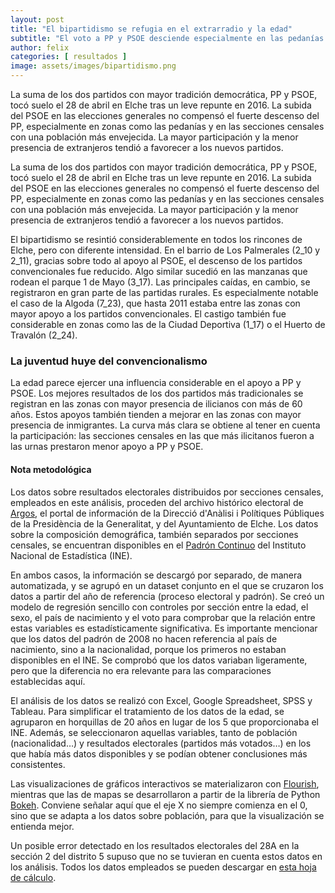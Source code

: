 ```yaml
---
layout: post
title: "El bipartidismo se refugia en el extrarradio y la edad"
subtitle: "El voto a PP y PSOE desciende especialmente en las pedanías y en las zonas con menor presencia de mayores de 60 años, pero resiste en las secciones con mayor inmigración y menor participación"
author: felix 
categories: [ resultados ]
image: assets/images/bipartidismo.png
---
```

La suma de los dos partidos con mayor tradición democrática, PP y PSOE, tocó suelo el 28 de abril en Elche tras un leve repunte en 2016. La subida del PSOE en las elecciones generales no compensó el fuerte descenso del PP, especialmente en zonas como las pedanías y en las secciones censales con una población más envejecida. La mayor participación y la menor presencia de extranjeros tendió a favorecer a los nuevos partidos.

<div class="flourish-embed" data-src="visualisation/339037"></div><script src="https://public.flourish.studio/resources/embed.js"></script>

La suma de los dos partidos con mayor tradición democrática, PP y PSOE, tocó suelo el 28 de abril en Elche tras un leve repunte en 2016. La subida del PSOE en las elecciones generales no compensó el fuerte descenso del PP, especialmente en zonas como las pedanías y en las secciones censales con una población más envejecida. La mayor participación y la menor presencia de extranjeros tendió a favorecer a los nuevos partidos.

El bipartidismo se resintió considerablemente en todos los rincones de Elche, pero con diferente intensidad. En el barrio de Los Palmerales (2_10 y 2_11), gracias sobre todo al apoyo al PSOE, el descenso de los partidos convencionales fue reducido. Algo similar sucedió en las manzanas que rodean el parque 1 de Mayo (3_17). Las principales caídas, en cambio, se registraron en gran parte de las partidas rurales. Es especialmente notable el caso de la Algoda (7_23), que hasta 2011 estaba entre las zonas con mayor apoyo a los partidos convencionales. El castigo también fue considerable en zonas como las de la Ciudad Deportiva (1_17) o el Huerto de Travalón (2_24). 

<div class="flourish-embed" data-src="visualisation/40034/"></div><script src="https://public.flourish.studio/resources/embed.js"></script>

### La juventud huye del convencionalismo

La edad parece ejercer una influencia considerable en el apoyo a PP y PSOE. Los mejores resultados de los dos partidos más tradicionales se registran en las zonas con mayor presencia de ilicianos con más de 60 años. Estos apoyos también tienden a mejorar en las zonas con mayor presencia de inmigrantes. La curva más clara se obtiene al tener en cuenta la participación: las secciones censales en las que más ilicitanos fueron a las urnas prestaron menor apoyo a PP y PSOE.


<div class="alert alert-secondary" role="alert">
  <h4 class="alert-heading">Nota metodológica</h4>
  <p>Los datos sobre resultados electorales distribuidos por secciones censales, empleados en este análisis, proceden del archivo histórico electoral de <a href="http://www.argos.gva.es/ahe/val/buscaEleccionesV.html">Argos</a>, el portal de información de la Direcció d'Anàlisi i Polítiques Públiques de la Presidència de la Generalitat, y del Ayuntamiento de Elche. Los datos sobre la composición demográfica, también separados por secciones censales, se encuentran disponibles en el <a href="http://www.ine.es/dyngs/INEbase/es/operacion.htm?c=Estadistica_C&cid=1254736177012&menu=resultados&idp=1254734710990">Padrón Continuo</a> del Instituto Nacional de Estadística (INE).</p>
  <p>En ambos casos, la información se descargó por separado, de manera automatizada, y se agrupó en un dataset conjunto en el que se cruzaron los datos a partir del año de referencia (proceso electoral y padrón). Se creó un modelo de regresión sencillo con controles por sección entre la edad, el sexo, el país de nacimiento y el voto para comprobar que la relación entre estas variables es estadísticamente significativa. Es importante mencionar que los datos del padrón de 2008 no hacen referencia al país de nacimiento, sino a la nacionalidad, porque los primeros no estaban disponibles en el INE. Se comprobó que los datos variaban ligeramente, pero que la diferencia no era relevante para las comparaciones establecidas aquí.
</p>
  <p>El análisis de los datos se realizó con Excel, Google Spreadsheet, SPSS y Tableau. Para simplificar el tratamiento de los datos de la edad, se agruparon en horquillas de 20 años en lugar de los 5 que proporcionaba el INE. Además, se seleccionaron aquellas variables, tanto de población (nacionalidad…) y resultados electorales (partidos más votados…) en los que había más datos disponibles y se podían obtener conclusiones más consistentes.</p>
  <p>Las visualizaciones de gráficos interactivos se materializaron con <a href="https://flourish.studio/">Flourish</a>, mientras que las de mapas se desarrollaron a partir de la librería de Python <a href="https://bokeh.pydata.org/en/latest/">Bokeh</a>. Conviene señalar aquí que el eje X no siempre comienza en el 0, sino que se adapta a los datos sobre población, para que la visualización se entienda mejor.</p> 
  <p>Un posible error detectado en los resultados electorales del 28A en la sección 2 del distrito 5 supuso que no se tuvieran en cuenta estos datos en los análisis. Todos los datos empleados se pueden descargar en <a href="https://docs.google.com/spreadsheets/d/1Tde3VYKVakCl2x8WzAm3xa9zMZvSS9LPbvzO9r6_Oco/edit?usp=sharing">esta hoja de cálculo</a>.</p>
</div>